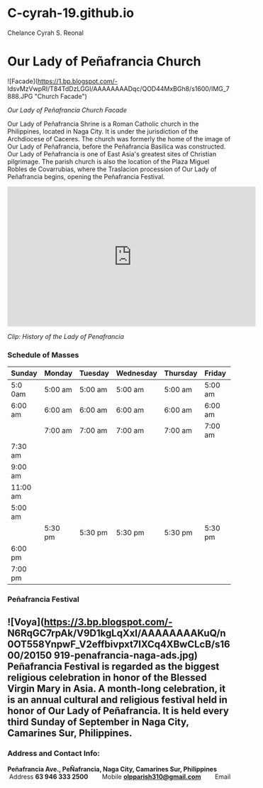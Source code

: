 # C-cyrah-19.github.io
Chelance Cyrah S. Reonal

# Our Lady of Peñafrancia Church
![Facade](https://1.bp.blogspot.com/-
IdsvMzVwpRI/T84TdDzLGGI/AAAAAAAADqc/QOD44MxBGh8/s1600/IMG_7888.JPG "Church Facade")

*Our Lady of Peñafrancia Church Facade*

Our Lady of Peñafrancia Shrine is a Roman Catholic church in the Philippines, located in Naga City. It is
under the jurisdiction of the Archdiocese of Caceres. The church was formerly the home of the image of
Our Lady of Peñafrancia, before the Peñafrancia Basilica was constructed. Our Lady of Peñafrancia is one
of East Asia's greatest sites of Christian pilgrimage.
The parish church is also the location of the Plaza Miguel Robles de Covarrubias, where the Traslacion
procession of Our Lady of Peñafrancia begins, opening the Peñafrancia Festival.

<iframe width="560" height="315" src="https://www.youtube.com/embed/2vcnN4rPsM4?si=KIhOkItmcZMQt8o" title="YouTube video player" frameborder="0" allow="accelerometer; autoplay; clipboardwrite; encrypted-media; gyroscope; picture-in-picture; web-share" allowfullscreen></iframe>

*Clip: History of the Lady of Penafrancia*

### Schedule of Masses

| Sunday | Monday | Tuesday | Wednesday | Thursday | Friday | Saturday |
|--------|--------|---------|-----------|----------|--------|----------|
| 5:0 0am | 5:00 am | 5:00 am | 5:00 am | 5:00 am | 5:00 am | 5:00 am |
| 6:00 am | 6:00 am | 6:00 am | 6:00 am | 6:00 am | 6:00 am | 6:00 am |
| | 7:00 am | 7:00 am | 7:00 am | 7:00 am | 7:00 am | 7:00 am |
| 7:30 am | | | | | | |
| 9:00 am | | | | | | |
| 11:00 am | | | | | | |
| 5:00 am | | | | | | |
| | 5:30 pm | 5:30 pm | 5:30 pm | 5:30 pm | 5:30 pm | 5:30 pm |
| 6:00 pm | | | | | | |
| 7:00 pm | | | | | | |

### Peñafrancia Festival

![Voya](https://3.bp.blogspot.com/-
N6RqGC7rpAk/V9D1kgLqXxI/AAAAAAAAKuQ/n0OT558YnpwF_V2effbivpxt7lXCq4XBwCLcB/s1600/20150
919-penafrancia-naga-ads.jpg)
Peñafrancia Festival is regarded as the biggest religious celebration in honor of the Blessed Virgin Mary
in Asia. A month-long celebration, it is an annual cultural and religious festival held in honor of Our Lady
of Peñafrancia. It is held every third Sunday of September in Naga City, Camarines Sur, Philippines.
----
### Address and Contact Info:
 **Peñafrancia Ave., PeÑafrancia, Naga City, Camarines Sur, Philippines**
&nbsp; &nbsp; &nbsp; &nbsp;Address
 **63 946 333 2500**
&nbsp; &nbsp; &nbsp; &nbsp;Mobile
 **olpparish310@gmail.com**
&nbsp; &nbsp; &nbsp; &nbsp;Email
